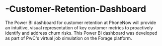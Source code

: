 # -Customer-Retention-Dashboard
The Power BI dashboard for customer retention at PhoneNow will provide an intuitive, visual representation of key customer metrics to proactively identify and address churn risks.
This Power BI dashboard was developed as part of PwC's virtual job simulation on the Forage platform.
